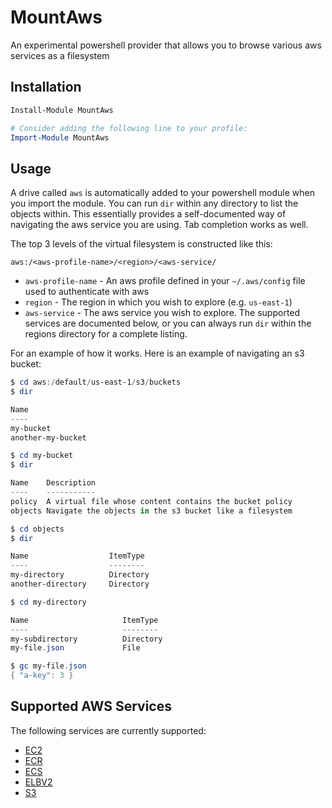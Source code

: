 # MountAws
An experimental powershell provider that allows you to browse various aws services as a filesystem

## Installation

```powershell
Install-Module MountAws

# Consider adding the following line to your profile:
Import-Module MountAws
```

## Usage

A drive called `aws` is automatically added to your powershell module when you import the module.
You can run `dir` within any directory to list the objects within. This essentially provides a self-documented way
of navigating the aws service you are using. Tab completion works as well.

The top 3 levels of the virtual filesystem is constructed like this:

```
aws:/<aws-profile-name>/<region>/<aws-service/
```

 * `aws-profile-name` - An aws profile defined in your `~/.aws/config` file used to authenticate with aws
 * `region` - The region in which you wish to explore (e.g. `us-east-1`)
 * `aws-service` - The aws service you wish to explore. The supported services are documented below, or you can always run `dir` within the regions directory for a complete listing.

For an example of how it works. Here is an example of navigating an s3 bucket:

```powershell
$ cd aws:/default/us-east-1/s3/buckets
$ dir

Name
----
my-bucket
another-my-bucket

$ cd my-bucket
$ dir

Name    Description
----    -----------
policy  A virtual file whose content contains the bucket policy
objects Navigate the objects in the s3 bucket like a filesystem

$ cd objects
$ dir

Name                  ItemType
----                  --------
my-directory          Directory
another-directory     Directory

$ cd my-directory

Name                     ItemType
----                     --------
my-subdirectory          Directory
my-file.json             File

$ gc my-file.json
{ "a-key": 3 }
```

## Supported AWS Services

The following services are currently supported:

 * [EC2](docs/Services/EC2.md)
 * [ECR](docs/Services/ECR.md)
 * [ECS](docs/Services/ECS.md)
 * [ELBV2](docs/Services/ELBV2.md)
 * [S3](docs/Services/S3.md)
